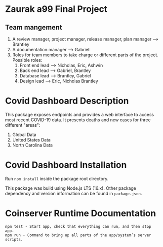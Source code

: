 # Zaurak a99 Final Project

## Team mangement 

1. A review manager, project manager, release manager, plan manager --> Brantley
2. A documentation manager --> Gabriel
5. Roles for team members to take charge or different parts of the project. Possible roles:
    1. Front end lead --> Nicholas, Eric, Ashwin
    2. Back end lead --> Gabriel, Brantley
    3. Database lead --> Brantley, Gabriel
    4. Design lead --> Eric, Nicholas Brantley

# Covid Dashboard Description

This package exposes endpoints and provides a web interface to access most recent COVID-19 data. It presents deaths and new cases for three different "areas":

1. Global Data
2. United States Data
3. North Carolina Data

# Covid Dashboard Installation

Run `npm install` inside the package root directory.

This package was build using Node.js LTS (16.x).
Other package dependency and version information can be found in `package.json`.

# Coinserver Runtime Documentation
```
npm test - Start app, check that everything can run, and then stop app.
npm run - Command to bring up all parts of the app/system’s server scripts.

```


